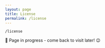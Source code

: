 ```yaml
---
layout: page
title: License
permalink: /license
---
```


`/license`

🚧 Page in progress - come back to visit later! 😉

<style>
  .wrapper {
    max-width: 58em;
  }
</style>